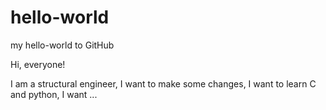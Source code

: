 # hello-world
my hello-world to GitHub

Hi, everyone!

I am a structural engineer, 
I want to make some changes,
I want to learn C and python, 
I want ...
